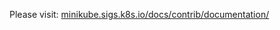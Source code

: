 Please visit: [minikube.sigs.k8s.io/docs/contrib/documentation/](https://minikube.sigs.k8s.io/docs/contrib/documentation/)